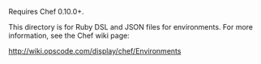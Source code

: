 Requires Chef 0.10.0+.

This directory is for Ruby DSL and JSON files for environments. For more information, see the Chef wiki page:

http://wiki.opscode.com/display/chef/Environments
